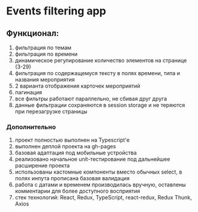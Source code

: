 # Events filtering app


## Функционал:

1. фильтрация по темам
2. фильтрация по времени
3. динамическое регулирование количество элементов на странице (3-29)
4. фильтрация по содержащемуся тексту в полях времени, типа и названия мероприятия
5. 2 варианта отображения карточек мероприятий
6. пагинация
7. все фильтры работают параллельно, не сбивая друг друга
8. данные фильтрации сохраняются в session storage и не теряются при перезагрузке страницы

### Дополнительно
1. проект полностью выполнен на Typescript'е
2. выполнен деплой проекта на gh-pages
3. базовая адаптация под мобильные устройства
4. реализовано начальное unit-тестирование под дальнейшее расширение проекта
5. использованы кастомные компоненты вместо обычных select, в полях инпута прописана базовая валидация
6. работа с датами и временем производилась вручную, оставлены комментарии для более доступного восприятия
7. стек технологий: React, Redux, TypeScript, react-redux, Redux Thunk, Axios


